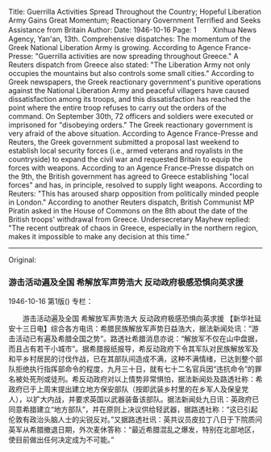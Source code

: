Title: Guerrilla Activities Spread Throughout the Country; Hopeful Liberation Army Gains Great Momentum; Reactionary Government Terrified and Seeks Assistance from Britain
Author:
Date: 1946-10-16
Page: 1
　　Xinhua News Agency, Yan'an, 13th. Comprehensive dispatches: The momentum of the Greek National Liberation Army is growing. According to Agence France-Presse: "Guerrilla activities are now spreading throughout Greece." A Reuters dispatch from Greece also stated: "The Liberation Army not only occupies the mountains but also controls some small cities." According to Greek newspapers, the Greek reactionary government's punitive operations against the National Liberation Army and peaceful villagers have caused dissatisfaction among its troops, and this dissatisfaction has reached the point where the entire troop refuses to carry out the orders of the command. On September 30th, 72 officers and soldiers were executed or imprisoned for "disobeying orders." The Greek reactionary government is very afraid of the above situation. According to Agence France-Presse and Reuters, the Greek government submitted a proposal last weekend to establish local security forces (i.e., armed veterans and royalists in the countryside) to expand the civil war and requested Britain to equip the forces with weapons. According to an Agence France-Presse dispatch on the 9th, the British government has agreed to Greece establishing "local forces" and has, in principle, resolved to supply light weapons. According to Reuters: "This has aroused sharp opposition from politically minded people in London." According to another Reuters dispatch, British Communist MP Piratin asked in the House of Commons on the 8th about the date of the British troops' withdrawal from Greece. Undersecretary Mayhew replied: "The recent outbreak of chaos in Greece, especially in the northern region, makes it impossible to make any decision at this time."



<hr /> 

Original: 


### 游击活动遍及全国  希解放军声势浩大  反动政府极感恐惧向英求援

1946-10-16
第1版()
专栏：

　　游击活动遍及全国
    希解放军声势浩大
    反动政府极感恐惧向英求援
    【新华社延安十三日电】综合各方电讯：希腊民族解放军声势日益浩大，据法新闻处讯：“游击活动已有遍及希腊全国之势”。路透社希腊消息亦说：“解放军不仅在山中盘据，而且占有若干小城市”。据希腊报纸报导，希反动政府下令其军队对民族解放军及和平乡村居民的讨伐作战，已在其部队间造成不满，这种不满情绪，已达到整个部队拒绝执行指挥部命令的程度，九月三十日，就有七十二名官兵因“违抗命令”的罪名被处死刑或徒刑。希反动政府对以上情势非常惧怕，据法新闻处及路透社称：希政府已于上周末提出建立地方保安部队（按即武装乡村里的在乡军人及保皇党人），以扩大内战，并要求英国以武器装备该部队。据法新闻处九日讯：英政府已同意希腊建立“地方部队”，并在原则上决议供给轻武器，据路透社称：“这已引起伦敦有政治头脑人士的尖锐反对。”又据路透社讯：英共议员皮拉丁八日于下院质问英军从希腊撤退日期，外次麦休答称：“最近希腊混乱之爆发，特别在北部地区，使目前做出任何决定成为不可能。”
